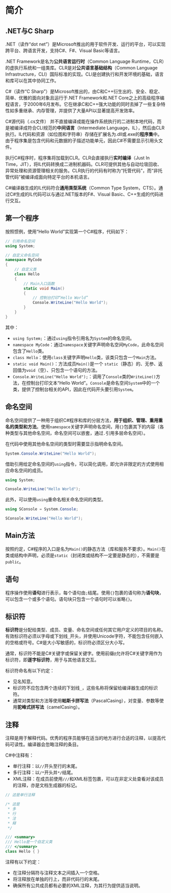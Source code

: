 # 简介

## .NET与C Sharp

.NET（读作“dot net”）是Microsoft推出的用于软件开发、运行的平台，可以实现跨平台、跨语言开发，支持C#、F#、Visual Basic等语言。

.NET Framework是名为**公共语言运行时**（Common Language Runtime，CLR）的虚执行系统和一组类库。CLR是对**公共语言基础结构**（Common Language Infrastructure，CLI）国际标准的实现。CLI是创建执行和开发环境的基础，语言和库可以在其中协同工作。

C#（读作“C Sharp”）是Microsoft推出的，由C和C++衍生出的、安全、稳定、简单、优雅的面向对象且运行于.NET Framework和.NET Core之上的高级程序编程语言，于2000年6月发布。它在继承C和C++强大功能的同时去掉了一些复杂特性如多重继承、内存管理，并提供了大量API以显著提高开发效率。

C#源代码（.cs文件） 并不直接编译成能在操作系统执行的二进制本地代码，而是被编译成符合CLI规范的**中间语言**（Intermediate Language，IL），然后由CLR执行。IL代码和资源（如位图和字符串）存储在扩展名为.dll或.exe的**程序集**中。由于程序集是包含代码和元数据的子描述功能单元，因此C#不需要显示引用头文件。

执行C#程序时，程序集将加载到CLR。CLR会直接执行**实时编译**（Just In Time，JIT），将IL代码转换成二进制机器码。CLR可提供其他与自动垃圾回收、异常处理和资源管理相关的服务。CLR执行的代码有时称为“托管代码”，而“非托管代码”被编译成面向特定平台的本机语言。

C#编译器生成的IL代码符合**通用类型系统**（Common Type System，CTS）。通过C#生成的IL代码可以与通过.NET版本的F#、Visual Basic、C++生成的代码进行交互。

## 第一个程序

按照惯例，使用“Hello World”实现第一个C#程序，代码如下：

```csharp
// 引用命名空间
using System;

// 自定义命名空间
namespace MyCode
{
    // 自定义类
    class Hello
    {
        // Main入口函数
        static void Main()
        {
            // 控制台打印“Hello World”
            Console.WriteLine("Hello World");
        }
    }
}
```

其中：

- `using System;`：通过`using`指令引用名为`System`的命名空间。
- `namespace MyCode`：通过`namespace`关键字声明命名空间`MyCode`，此命名空间包含了`Hello`类。
- `class Hello`：使用`class`关键字声明`Hello`类，该类只包含一个`Main`方法。
- `static void Main()`：方法成员`Main()`是一个 `static`（静态）的、无参、返回值为`void`（空）、只包含一个语句的方法。
- `Console.WriteLine("Hello World");`：调用了`Console`类的`WriteLine()`方法，在控制台打印文本“Hello World”。`Console`是命名空间`System`中的一个类，提供了控制台相关的API，因此在代码开头要引用`System`。

## 命名空间

命名空间提供了一种用于组织C#程序和库的分层方法，**用于组织、管理、重用重名的类型和方法**。使用`namespace`关键字声明命名空间，用`{}`包裹其下的内容（各种类型与其他命名空间，命名空间可以嵌套，通过`.`引用多层命名空间）。

在代码中使用其他命名空间的类型时需要显示指明命名空间。

```csharp
System.Console.WriteLine("Hello World");
```

借助引用给定命名空间的`using`指令，可以简化调用，即允许非限定的方式使用相应命名空间的成员。

```csharp
using System;

Console.WriteLine("Hello World");
```

此外，可以使用`using`重命名相关命名空间的类型。

```csharp
using SConsole = System.Console;

SConsole.WriteLine("Hello World");
```

## Main方法

按照约定，C#程序的入口是名为`Main()`的静态方法（库和服务不要求）。`Main()`在类或结构中声明，必须是`static`（封闭类或结构不一定要是静态的），不需要是`public`。

## 语句

程序操作使用**语句**进行表示，每个语句由`;`结尾。使用`{}`包裹的语句称为**语句块**，可以包含一个或多个语句。语句块只包含一个语句时可以省略`{}`。

## 标识符

**标识符**是分配给类型、成员、变量、命名空间或任何其它用户定义的项目的名称。有效标识符必须以字母或下划线`_`开头，并使用Unicode字符，不能包含任何嵌入的空格或符号。C#是大小写敏感的，标识符必须区分大小写。

通常，标识符不能是C#关键字或保留关键字。使用前缀`@`允许将C#关键字用作为标识符，即**逐字标识符**，用于与其他语言交互。

标识符命名有以下约定：

- 见名知意。
- 标识符不应包含两个连续的下划线`_`，这些名称将保留给编译器生成的标识符。
- 通常对类型和方法等使用**帕斯卡拼写法**（PascalCasing），对变量、参数等使用**驼峰式拼写法**（camelCasing）。

## 注释

注释是用于解释代码。优秀的程序员能够在适当的地方进行合适的注释，以提高代码可读性。编译器会忽略注释的条目。

C#中注释有：

- 单行注释：以`//`开头至行的末尾。
- 多行注释：以`/*`开头并`*/`结尾。
- XML注释：在成员前使用`///`和XML标签包裹，可以在非定义处查看对该成员的注释，亦是文档生成器的标记。

```csharp
// 这是单行注释

/* 这是
 * 多
 * 行
 * 注
 * 释
 */

/// <summary>
/// Hello是一个自定义类
/// </summary>
class Hello { }
```

注释有以下约定：

- 在注释分隔符与注释文本之间插入一个空格。
- 将注释放在单独的行上，而非代码行的末尾。
- 确保所有公共成员都有必要的XML注释，为其行为提供适当说明。
